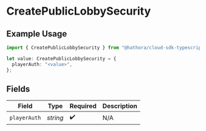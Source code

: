 # CreatePublicLobbySecurity

## Example Usage

```typescript
import { CreatePublicLobbySecurity } from "@hathora/cloud-sdk-typescript/models/operations";

let value: CreatePublicLobbySecurity = {
  playerAuth: "<value>",
};
```

## Fields

| Field              | Type               | Required           | Description        |
| ------------------ | ------------------ | ------------------ | ------------------ |
| `playerAuth`       | *string*           | :heavy_check_mark: | N/A                |